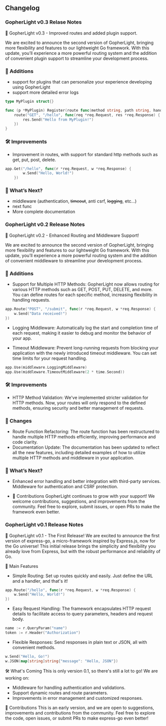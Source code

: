 ## Changelog

### GopherLight v0.3 Relase Notes
🚀 GopherLight v0.3 - Improved routes and added plugin support.

We are excited to announce the second version of GopherLight, bringing more flexibility and features to our lightweight Go framework. With this update, you’ll experience a more powerful routing system and the addition of convenient plugin support to streamline your development process.

### 🎯 Additions

* support for plugins that can personalize your experience developing using GopherLight
* support more detailed error logs

```go
type MyPlugin struct{}

func (p *MyPlugin) Register(route func(method string, path string, handler func(req *req.Request, res *req.Response))) {
	route("GET", "/hello", func(req *req.Request, res *req.Response) {
		res.Send("Hello from MyPlugin!")
	})
}
```

### 🛠️ Improvements

* Improvement in routes, with support for standard http methods such as get, put, post, delete.

```go
app.Get("/hello", func(r *req.Request, w *req.Response) {
		w.Send("Hello, World!")
	})
```

### 🚀 What’s Next?
* middleware (authentication, ~~timeout~~, anti csrf, ~~logging~~, etc...)
* next func
* More complete documentation

### GopherLight v0.2 Release Notes
🚀 GopherLight v0.2 - Enhanced Routing and Middleware Support!

We are excited to announce the second version of GopherLight, bringing more flexibility and features to our lightweight Go framework. With this update, you’ll experience a more powerful routing system and the addition of convenient middleware to streamline your development process.

### 🎯 Additions

* Support for Multiple HTTP Methods: GopherLight now allows routing for various HTTP methods such as GET, POST, PUT, DELETE, and more. You can define routes for each specific method, increasing flexibility in handling requests.

```go
app.Route("POST", "/submit", func(r *req.Request, w *req.Response) {
    w.Send("Data received!")
})
```

* Logging Middleware: Automatically log the start and completion time of each request, making it easier to debug and monitor the behavior of your app.

* Timeout Middleware: Prevent long-running requests from blocking your application with the newly introduced timeout middleware. You can set time limits for your request handling.

```go
app.Use(middleware.LoggingMiddleware)
app.Use(middleware.TimeoutMiddleware(2 * time.Second))
```

### 🛠️ Improvements

* HTTP Method Validation: We've implemented stricter validation for HTTP methods. Now, your routes will only respond to the defined methods, ensuring security and better management of requests.
### 🔄 Changes

* Route Function Refactoring: The route function has been restructured to handle multiple HTTP methods efficiently, improving performance and code clarity.
* Documentation Update: The documentation has been updated to reflect all the new features, including detailed examples of how to utilize multiple HTTP methods and middleware in your application.
### 🚀 What’s Next?

* Enhanced error handling and better integration with third-party services.
Middleware for authentication and CSRF protection.

* 📝 Contributions GopherLight continues to grow with your support! We welcome contributions, suggestions, and improvements from the community. Feel free to explore, submit issues, or open PRs to make the framework even better.

### GopherLight v0.1 Release Notes
🚀 GopherLight v0.1 - The First Release!
We are excited to announce the first version of express-go, a micro-framework inspired by Express.js, now for the Go universe! This initial release brings the simplicity and flexibility you already love from Express, but with the robust performance and reliability of Go.

🎯 Main Features
* Simple Routing: Set up routes quickly and easily. Just define the URL and a handler, and that's it!

```go
app.Route("/hello", func(r *req.Request, w *req.Response) {
    w.Send("Hello, World!")
})
```

* Easy Request Handling: The framework encapsulates HTTP request details to facilitate access to query parameters, headers and request body.
```go
name := r.QueryParam("name")
token := r.Header("Authorization")
```

* Flexible Responses: Send responses in plain text or JSON, all with convenient methods.
```go 
w.Send("Hello, Go!")
w.JSON(map[string]string{"message": "Hello, JSON"})
```

🛠️ What's Coming
This is only version 0.1, so there's still a lot to go! We are working on:

* Middleware for handling authentication and validations.
* Support dynamic routes and route parameters.
* Improvements in error management and customized responses.

📝 Contributions
This is an early version, and we are open to suggestions, improvements and contributions from the community. Feel free to explore the code, open issues, or submit PRs to make express-go even better!
